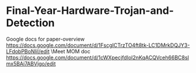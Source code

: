 # Final-Year-Hardware-Trojan-and-Detection

Google docs for paper-overview
https://docs.google.com/document/d/1FscgICTrzTO4ft8tk-LC1DMrkDQJY3-LFdobPBoNliI/edit
\\Meet MOM doc
https://docs.google.com/document/d/1cWXpecjfdIoI2nKqACQVceh66BC8sImx5BAi7ABVjgo/edit


